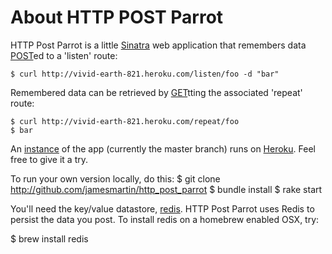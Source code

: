 About HTTP POST Parrot
=================================

HTTP Post Parrot is a little [Sinatra](http://sinatrarb.com) web application
that remembers data
[POST](http://en.wikipedia.org/wiki/POST_(HTTP))ed to a 'listen' route:

    $ curl http://vivid-earth-821.heroku.com/listen/foo -d "bar" 

Remembered data can be retrieved by [GET](http://en.wikipedia.org/wiki/POST_(HTTP))tting the associated 'repeat' route:

    $ curl http://vivid-earth-821.heroku.com/repeat/foo 
    $ bar

An [instance](http://vivid-earth-821.heroku.com) of the app (currently the master branch) runs on
[Heroku](http://heroku.com). Feel free to give it a try.  

To run your own version locally, do this:
    $ git clone http://github.com/jamesmartin/http_post_parrot
    $ bundle install
    $ rake start

You'll need the key/value datastore, [redis](http://redis.io/). HTTP Post
Parrot uses Redis to persist the data you post. To
install redis on a homebrew enabled OSX, try:

  $ brew install redis
